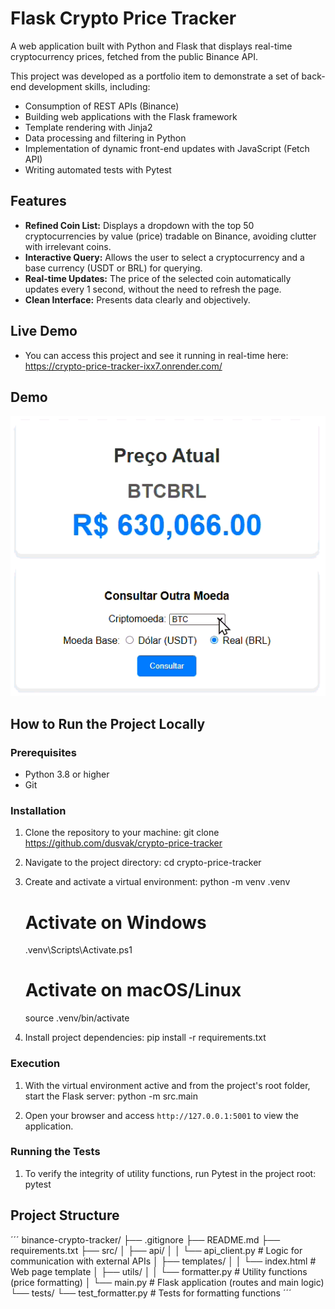 # Flask Crypto Price Tracker

A web application built with Python and Flask that displays real-time cryptocurrency prices, fetched from the public Binance API.

This project was developed as a portfolio item to demonstrate a set of back-end development skills, including:
- Consumption of REST APIs (Binance)
- Building web applications with the Flask framework
- Template rendering with Jinja2
- Data processing and filtering in Python
- Implementation of dynamic front-end updates with JavaScript (Fetch API)
- Writing automated tests with Pytest

## Features

*   **Refined Coin List:** Displays a dropdown with the top 50 cryptocurrencies by value (price) tradable on Binance, avoiding clutter with irrelevant coins.
*   **Interactive Query:** Allows the user to select a cryptocurrency and a base currency (USDT or BRL) for querying.
*   **Real-time Updates:** The price of the selected coin automatically updates every 1 second, without the need to refresh the page.
*   **Clean Interface:** Presents data clearly and objectively.

## Live Demo

*   You can access this project and see it running in real-time here: https://crypto-price-tracker-ixx7.onrender.com/

## Demo

![Gif_demo](assets/demo.gif)

## How to Run the Project Locally

### Prerequisites

*   Python 3.8 or higher
*   Git

### Installation

1.  Clone the repository to your machine:
    git clone https://github.com/dusvak/crypto-price-tracker

2.  Navigate to the project directory:
    cd crypto-price-tracker

3.  Create and activate a virtual environment:
    python -m venv .venv

    # Activate on Windows 
    .venv\Scripts\Activate.ps1

    # Activate on macOS/Linux
    source .venv/bin/activate

4.  Install project dependencies:
    pip install -r requirements.txt

### Execution

1.  With the virtual environment active and from the project's root folder, start the Flask server:
    python -m src.main

2.  Open your browser and access `http://127.0.0.1:5001` to view the application.

### Running the Tests

1.  To verify the integrity of utility functions, run Pytest in the project root:
    pytest

## Project Structure

´´´
binance-crypto-tracker/
├── .gitignore
├── README.md
├── requirements.txt
├── src/
│   ├── api/
│   │   └── api_client.py      # Logic for communication with external APIs
│   ├── templates/
│   │   └── index.html         # Web page template
│   ├── utils/
│   │   └── formatter.py       # Utility functions (price formatting)
│   └── main.py                # Flask application (routes and main logic)
└── tests/
    └── test_formatter.py      # Tests for formatting functions
´´´